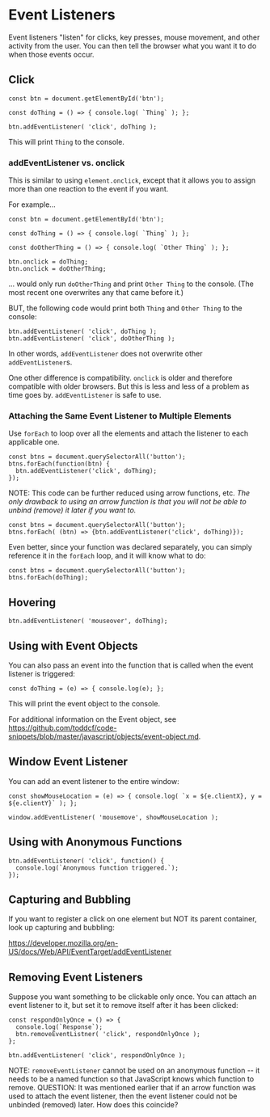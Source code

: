 # Event Listeners

Event listeners "listen" for clicks, key presses, mouse movement, and other activity from the user. You can then tell the browser what you want it to do when those events occur.



## Click

```
const btn = document.getElementById('btn');

const doThing = () => { console.log( `Thing` ); };

btn.addEventListener( 'click', doThing );
```

This will print `Thing` to the console.


### addEventListener vs. onclick

This is similar to using `element.onclick`, except that it allows you to assign more than one reaction to the event if you want.

For example...

```
const btn = document.getElementById('btn');

const doThing = () => { console.log( `Thing` ); };

const doOtherThing = () => { console.log( `Other Thing` ); };

btn.onclick = doThing;
btn.onclick = doOtherThing;
```

... would only run `doOtherThing` and print `Other Thing` to the console. (The most recent one overwrites any that came before it.)

BUT, the following code would print both `Thing` and `Other Thing` to the console:

```
btn.addEventListener( 'click', doThing );
btn.addEventListener( 'click', doOtherThing );
```

In other words, `addEventListener` does not overwrite other `addEventListener`s.

One other difference is compatibility. `onclick` is older and therefore compatible with older browsers. But this is less and less of a problem as time goes by. `addEventListener` is safe to use.


### Attaching the Same Event Listener to Multiple Elements

Use `forEach` to loop over all the elements and attach the listener to each applicable one.

```
const btns = document.querySelectorAll('button');
btns.forEach(function(btn) {
  btn.addEventListener('click', doThing);
});
```

NOTE: This code can be further reduced using arrow functions, etc.  *The only drawback to using an arrow function is that you will not be able to unbind (remove) it later if you want to.*

```
const btns = document.querySelectorAll('button');
btns.forEach( (btn) => {btn.addEventListener('click', doThing)});
```

Even better, since your function was declared separately, you can simply reference it in the `forEach` loop, and it will know what to do:

```
const btns = document.querySelectorAll('button');
btns.forEach(doThing);
```


## Hovering

```
btn.addEventListener( 'mouseover', doThing);
```


## Using with Event Objects

You can also pass an event into the function that is called when the event listener is triggered:

```
const doThing = (e) => { console.log(e); };
```

This will print the event object to the console.

For additional information on the Event object, see https://github.com/toddcf/code-snippets/blob/master/javascript/objects/event-object.md.


## Window Event Listener

You can add an event listener to the entire window:

```
const showMouseLocation = (e) => { console.log( `x = ${e.clientX}, y = ${e.clientY}` ); };

window.addEventListener( 'mousemove', showMouseLocation );
```


## Using with Anonymous Functions

```
btn.addEventListener( 'click', function() {
  console.log(`Anonymous function triggered.`);
});
```


## Capturing and Bubbling

If you want to register a click on one element but NOT its parent container, look up capturing and bubbling:

https://developer.mozilla.org/en-US/docs/Web/API/EventTarget/addEventListener


## Removing Event Listeners

Suppose you want something to be clickable only once. You can attach an event listener to it, but set it to remove itself after it has been clicked:

```
const respondOnlyOnce = () => {
  console.log(`Response`);
  btn.removeEventListner( 'click', respondOnlyOnce );
};

btn.addEventListener( 'click', respondOnlyOnce );
```

NOTE: `removeEventListener` cannot be used on an anonymous function -- it needs to be a named function so that JavaScript knows which function to remove.
QUESTION: It was mentioned earlier that if an arrow function was used to attach the event listener, then the event listener could not be unbinded (removed) later.  How does this coincide?
